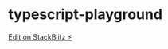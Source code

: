 # typescript-playground

[Edit on StackBlitz ⚡️](https://stackblitz.com/edit/typescript-playground-eb)
